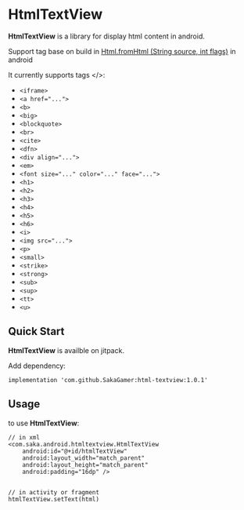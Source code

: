 # HtmlTextView

**HtmlTextView** is a library for display html content in android.

Support tag base on build in [Html.fromHtml (String source,
                int flags)](https://developer.android.com/reference/android/text/Html#fromHtml(java.lang.String,%20int)) in android

It currently supports tags </>:

* ```<iframe>```
* ```<a href="...">```
* ```<b>```
* ```<big>```
* ```<blockquote>```
* ```<br>```
* ```<cite>```
* ```<dfn>```
* ```<div align="...">```
* ```<em>```
* ```<font size="..." color="..." face="...">```
* ```<h1>```
* ```<h2>```
* ```<h3>```
* ```<h4>```
* ```<h5>```
* ```<h6>```
* ```<i>```
* ```<img src="...">```
* ```<p>```
* ```<small>```
* ```<strike>```
* ```<strong>```
* ```<sub>```
* ```<sup>```
* ```<tt>```
* ```<u>```

## Quick Start
**HtmlTextView** is availble on jitpack.

Add dependency:

```
implementation 'com.github.SakaGamer:html-textview:1.0.1'
```

## Usage
to use **HtmlTextView**:

```
// in xml
<com.saka.android.htmltextview.HtmlTextView
    android:id="@+id/htmlTextView"
    android:layout_width="match_parent"
    android:layout_height="match_parent"
    android:padding="16dp" />


// in activity or fragment
htmlTextView.setText(html)
```
